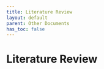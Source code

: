 ```yaml
---
title: Literature Review
layout: default
parent: Other Documents
has_toc: false
---
```


# Literature Review